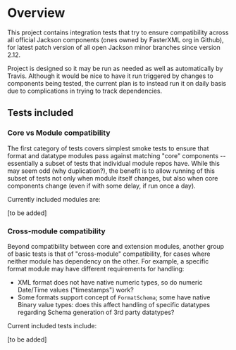 # Overview

This project contains integration tests that try to ensure compatibility across all official
Jackson components (ones owned by FasterXML org in Github), for latest patch version of
all open Jackson minor branches since version 2.12.

Project is designed so it may be run as needed as well as automatically by Travis.
Although it would be nice to have it run triggered by changes to components being tested,
the current plan is to instead run it on daily basis due to complications in trying to
track dependencies.

## Tests included

### Core vs Module compatibility

The first category of tests covers simplest smoke tests to ensure that format and datatype
modules pass against matching "core" components -- essentially a subset of tests that individual
module repos have. While this may seem odd (why duplication?), the benefit is to allow running
of this subset of tests not only when module itself changes, but also when core components change
(even if with some delay, if run once a day).

Currently included modules are:

[to be added]

### Cross-module compatibility

Beyond compatibility between core and extension modules, another group of basic tests is
that of "cross-module" compatibility, for cases where neither module has dependency on the
other. For example, a specific format module may have different requirements for handling:

* XML format does not have native numeric types, so do numeric Date/Time values ("timestamps") work?
* Some formats support concept of `FormatSchema`; some have native Binary value types: does this affect handling of specific datatypes regarding Schema generation of 3rd party datatypes?

Current included tests include:

[to be added]



